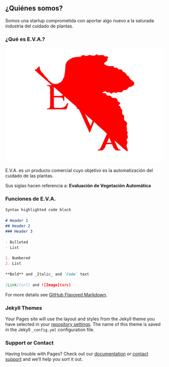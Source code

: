 ## ¿Quiénes somos?

Somos una startup comprometida con aportar algo nuevo a la saturada industria del cuidado de plantas.

### ¿Qué es E.V.A.?

![Logo](./resources/logo.png)

E.V.A. es un producto comercial cuyo objetivo es la automatización del cuidado de las plantas. 

Sus siglas hacen referencia a: **Evaluación de Vegetación Automática**

### Funciones de E.V.A.

```markdown
Syntax highlighted code block

# Header 1
## Header 2
### Header 3

- Bulleted
- List

1. Numbered
2. List

**Bold** and _Italic_ and `Code` text

[Link](url) and ![Image](src)
```

For more details see [GitHub Flavored Markdown](https://guides.github.com/features/mastering-markdown/).

### Jekyll Themes

Your Pages site will use the layout and styles from the Jekyll theme you have selected in your [repository settings](https://github.com/Alvarikoke99/ProyectoEVA/settings). The name of this theme is saved in the Jekyll `_config.yml` configuration file.

### Support or Contact

Having trouble with Pages? Check out our [documentation](https://help.github.com/categories/github-pages-basics/) or [contact support](https://github.com/contact) and we’ll help you sort it out.

